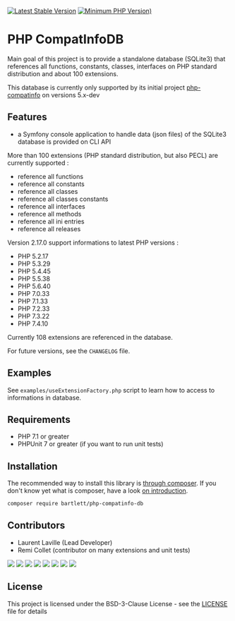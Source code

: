 [![Latest Stable Version](https://img.shields.io/packagist/v/bartlett/php-compatinfo-db)](https://packagist.org/packages/bartlett/php-compatinfo-db)
[![Minimum PHP Version)](https://img.shields.io/packagist/php-v/bartlett/php-compatinfo-db)](https://php.net/)

# PHP CompatInfoDB

Main goal of this project is to provide a standalone database (SQLite3) that references
all functions, constants, classes, interfaces on PHP standard distribution and about 100 extensions.

This database is currently only supported by its initial project [php-compatinfo](https://github.com/llaville/php-compat-info) on versions 5.x-dev

## Features

* a Symfony console application to handle data (json files) of the SQLite3 database is provided on CLI API

More than 100 extensions (PHP standard distribution, but also PECL) are currently supported :

* reference all functions
* reference all constants
* reference all classes
* reference all classes constants
* reference all interfaces
* reference all methods
* reference all ini entries
* reference all releases

Version 2.17.0 support informations to latest PHP versions :

* PHP 5.2.17
* PHP 5.3.29
* PHP 5.4.45
* PHP 5.5.38
* PHP 5.6.40
* PHP 7.0.33
* PHP 7.1.33
* PHP 7.2.33
* PHP 7.3.22
* PHP 7.4.10

Currently 108 extensions are referenced in the database.

For future versions, see the `CHANGELOG` file.

## Examples

See `examples/useExtensionFactory.php` script to learn how to access to informations in database.

## Requirements

* PHP 7.1 or greater
* PHPUnit 7 or greater (if you want to run unit tests)

## Installation

The recommended way to install this library is [through composer](http://getcomposer.org).
If you don't know yet what is composer, have a look [on introduction](http://getcomposer.org/doc/00-intro.md).

```bash
composer require bartlett/php-compatinfo-db
```

## Contributors

* Laurent Laville (Lead Developer)
* Remi Collet (contributor on many extensions and unit tests)

[![](https://sourcerer.io/fame/llaville/llaville/php-compatinfo-db/images/0)](https://sourcerer.io/fame/llaville/llaville/php-compatinfo-db/links/0)
[![](https://sourcerer.io/fame/llaville/llaville/php-compatinfo-db/images/1)](https://sourcerer.io/fame/llaville/llaville/php-compatinfo-db/links/1)
[![](https://sourcerer.io/fame/llaville/llaville/php-compatinfo-db/images/2)](https://sourcerer.io/fame/llaville/llaville/php-compatinfo-db/links/2)
[![](https://sourcerer.io/fame/llaville/llaville/php-compatinfo-db/images/3)](https://sourcerer.io/fame/llaville/llaville/php-compatinfo-db/links/3)
[![](https://sourcerer.io/fame/llaville/llaville/php-compatinfo-db/images/4)](https://sourcerer.io/fame/llaville/llaville/php-compatinfo-db/links/4)
[![](https://sourcerer.io/fame/llaville/llaville/php-compatinfo-db/images/5)](https://sourcerer.io/fame/llaville/llaville/php-compatinfo-db/links/5)
[![](https://sourcerer.io/fame/llaville/llaville/php-compatinfo-db/images/6)](https://sourcerer.io/fame/llaville/llaville/php-compatinfo-db/links/6)
[![](https://sourcerer.io/fame/llaville/llaville/php-compatinfo-db/images/7)](https://sourcerer.io/fame/llaville/llaville/php-compatinfo-db/links/7)

## License

This project is licensed under the BSD-3-Clause License - see the [LICENSE](https://github.com/llaville/php-compatinfo-db/blob/master/LICENSE) file for details
